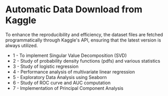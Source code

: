 # Automatic Data Download from Kaggle
To enhance the reproducibility and efficiency, the dataset files are fetched programmatically through Kaggle's API, ensuring that the latest version is always utilized.


- 1 - To implement Singular Value Decomposition (SVD)
- 2 - Study of probability density functions (pdfs) and various statistics
- 3 - Study of logistic regression
- 4 - Performance analysis of multivariate linear regression
- 5 - Exploratory Data Analysis using Seaborn
- 6 - Study of ROC curve and AUC computation
- 7 - Implementation of Principal Component Analysis
